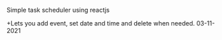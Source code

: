 Simple task scheduler using reactjs

+Lets you add event, set date and time and delete when needed.
03-11-2021

